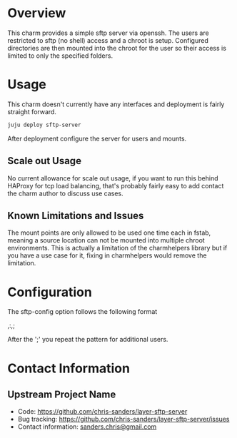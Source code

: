 # Overview

This charm provides a simple sftp server via openssh. The users are restricted
to sftp (no shell) access and a chroot is setup. Configured directories are then
mounted into the chroot for the user so their access is limited to only the
specified folders.

# Usage

This charm doesn't currently have any interfaces and deployment is fairly
straight forward.

```bash
juju deploy sftp-server
```

After deployment configure the server for users and mounts.

## Scale out Usage

No current allowance for scale out usage, if you want to run this behind HAProxy
for tcp load balancing, that's probably fairly easy to add contact the charm
author to discuss use cases.

## Known Limitations and Issues

The mount points are only allowed to be used one time each in fstab, meaning a
source location can not be mounted into multiple chroot environments. This is
actually a limitation of the charmhelpers library but if you have a use case for it,
fixing in charmhelpers would remove the limitation.

# Configuration

The sftp-config option follows the following format

<user>,<src path>:<optional mnt name>,<more paths>;

After the ';' you repeat the pattern for additional users.

# Contact Information

## Upstream Project Name

  - Code: https://github.com/chris-sanders/layer-sftp-server 
  - Bug tracking: https://github.com/chris-sanders/layer-sftp-server/issues
  - Contact information: sanders.chris@gmail.com

